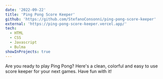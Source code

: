 ```yaml
---
date: '2022-09-22'
title: 'Ping Pong Score Keeper'
github: 'https://github.com/StefanoConsonni/ping-pong-score-keeper'
external: 'https://ping-pong-score-keeper.vercel.app/'
tech:
  - HTML
  - CSS
  - Javascript
  - Bulma
showInProjects: true
---
```


Are you ready to play Ping Pong? Here's a clean, colorful and easy to use score keeper for your next games. Have fun with it!
